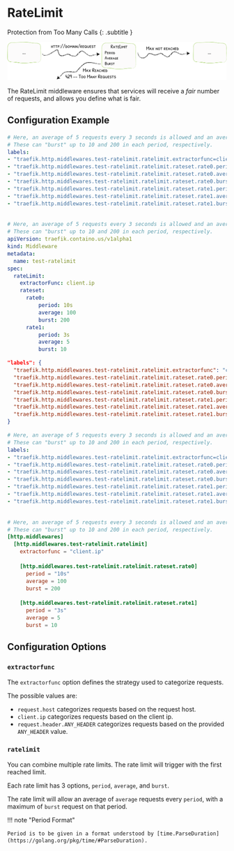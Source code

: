 # RateLimit

Protection from Too Many Calls
{: .subtitle }

![RateLimit](../assets/img/middleware/ratelimit.png)

The RateLimit middleware ensures that services will receive a _fair_ number of requests, and allows you define what is fair.

## Configuration Example

```yaml tab="Docker"
# Here, an average of 5 requests every 3 seconds is allowed and an average of 100 requests every 10 seconds.
# These can "burst" up to 10 and 200 in each period, respectively.
labels:
- "traefik.http.middlewares.test-ratelimit.ratelimit.extractorfunc=client.ip"
- "traefik.http.middlewares.test-ratelimit.ratelimit.rateset.rate0.period=10s"
- "traefik.http.middlewares.test-ratelimit.ratelimit.rateset.rate0.average=100"
- "traefik.http.middlewares.test-ratelimit.ratelimit.rateset.rate0.burst=200"
- "traefik.http.middlewares.test-ratelimit.ratelimit.rateset.rate1.period=3s"
- "traefik.http.middlewares.test-ratelimit.ratelimit.rateset.rate1.average=5"
- "traefik.http.middlewares.test-ratelimit.ratelimit.rateset.rate1.burst=10"
  		
```

```yaml tab="Kubernetes"
# Here, an average of 5 requests every 3 seconds is allowed and an average of 100 requests every 10 seconds.
# These can "burst" up to 10 and 200 in each period, respectively.
apiVersion: traefik.containo.us/v1alpha1
kind: Middleware
metadata:
  name: test-ratelimit
spec:
  rateLimit:
    extractorFunc: client.ip
    rateset:
      rate0:
          period: 10s
          average: 100
          burst: 200
      rate1:
          period: 3s
          average: 5
          burst: 10
```

```json tab="Marathon"
"labels": {
  "traefik.http.middlewares.test-ratelimit.ratelimit.extractorfunc": "client.ip",
  "traefik.http.middlewares.test-ratelimit.ratelimit.rateset.rate0.period": "10s",
  "traefik.http.middlewares.test-ratelimit.ratelimit.rateset.rate0.average": "100",
  "traefik.http.middlewares.test-ratelimit.ratelimit.rateset.rate0.burst": "200",
  "traefik.http.middlewares.test-ratelimit.ratelimit.rateset.rate1.period": "3s",
  "traefik.http.middlewares.test-ratelimit.ratelimit.rateset.rate1.average": "5",
  "traefik.http.middlewares.test-ratelimit.ratelimit.rateset.rate1.burst": "10"
}
```

```yaml tab="Rancher"
# Here, an average of 5 requests every 3 seconds is allowed and an average of 100 requests every 10 seconds.
# These can "burst" up to 10 and 200 in each period, respectively.
labels:
- "traefik.http.middlewares.test-ratelimit.ratelimit.extractorfunc=client.ip"
- "traefik.http.middlewares.test-ratelimit.ratelimit.rateset.rate0.period=10s"
- "traefik.http.middlewares.test-ratelimit.ratelimit.rateset.rate0.average=100"
- "traefik.http.middlewares.test-ratelimit.ratelimit.rateset.rate0.burst=200"
- "traefik.http.middlewares.test-ratelimit.ratelimit.rateset.rate1.period=3s"
- "traefik.http.middlewares.test-ratelimit.ratelimit.rateset.rate1.average=5"
- "traefik.http.middlewares.test-ratelimit.ratelimit.rateset.rate1.burst=10"
  		
```

```toml tab="File"
# Here, an average of 5 requests every 3 seconds is allowed and an average of 100 requests every 10 seconds.
# These can "burst" up to 10 and 200 in each period, respectively.
[http.middlewares]
  [http.middlewares.test-ratelimit.ratelimit]
    extractorfunc = "client.ip"
    
    [http.middlewares.test-ratelimit.ratelimit.rateset.rate0]
      period = "10s"
      average = 100
      burst = 200
    
    [http.middlewares.test-ratelimit.ratelimit.rateset.rate1]
      period = "3s"
      average = 5
      burst = 10
```

## Configuration Options

### `extractorfunc`
 
The `extractorfunc` option defines the strategy used to categorize requests.

The possible values are:

- `request.host` categorizes requests based on the request host.
- `client.ip` categorizes requests based on the client ip.
- `request.header.ANY_HEADER` categorizes requests based on the provided `ANY_HEADER` value.

### `ratelimit`

You can combine multiple rate limits. 
The rate limit will trigger with the first reached limit.

Each rate limit has 3 options, `period`, `average`, and `burst`.

The rate limit will allow an average of `average` requests every `period`, with a maximum of `burst` request on that period.

!!! note "Period Format"

    Period is to be given in a format understood by [time.ParseDuration](https://golang.org/pkg/time/#ParseDuration).
